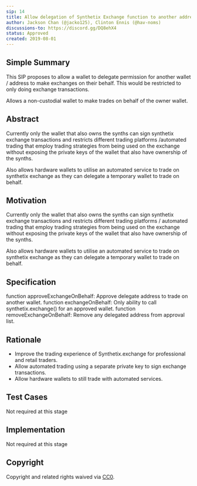 ```yaml
---
sip: 14
title: Allow delegation of Synthetix Exchange function to another address 
author: Jackson Chan (@jacko125), Clinton Ennis (@hav-noms)
discussions-to: https://discord.gg/DQ8ehX4
status: Approved
created: 2019-08-01
---
```



## Simple Summary
<!--"If you can't explain it simply, you don't understand it well enough." Provide a simplified and layman-accessible explanation of the SIP.-->
This SIP proposes to allow a wallet to delegate permission for another wallet / address to make exchanges on their behalf. This would be restricted to only doing exchange transactions.

Allows a non-custodial wallet to make trades on behalf of the owner wallet.

## Abstract
<!--A short (~200 word) description of the technical issue being addressed.-->
Currently only the wallet that also owns the synths can sign synthetix exchange transactions and restricts different trading platforms /automated trading that employ trading strategies from being used on the exchange without exposing the private keys of the wallet that also have ownership of the synths.

Also allows hardware wallets to utilise an automated service to trade on synthetix exchange as they can delegate a temporary wallet to trade on behalf.

## Motivation
<!--The motivation is critical for SIPs that want to change Synthetix. It should clearly explain why the existing protocol specification is inadequate to address the problem that the SIP solves. SIP submissions without sufficient motivation may be rejected outright.-->
Currently only the wallet that also owns the synths can sign synthetix exchange transactions and restricts different trading platforms / automated trading that employ trading strategies from being used on the exchange without exposing the private keys of the wallet that also have ownership of the synths.

Also allows hardware wallets to utilise an automated service to trade on synthetix exchange as they can delegate a temporary wallet to trade on behalf.

## Specification
<!--The technical specification should describe the syntax and semantics of any new feature.-->

function approveExchangeOnBehalf: Approve delegate address to trade on another wallet.
function exchangeOnBehalf: Only ability to call synthetix.exchange() for an approved wallet.
function removeExchangeOnBehalf: Remove any delegated address from approval list.


## Rationale
<!--The rationale fleshes out the specification by describing what motivated the design and why particular design decisions were made. It should describe alternate designs that were considered and related work, e.g. how the feature is supported in other languages. The rationale may also provide evidence of consensus within the community, and should discuss important objections or concerns raised during discussion.-->

- Improve the trading experience of Synthetix.exchange for professional and retail traders.
- Allow automated trading using a separate private key to sign exchange transactions.
- Allow hardware wallets to still trade with automated services.

## Test Cases
<!--Test cases for an implementation are mandatory for SIPs but can be included with the implementation..-->
Not required at this stage

## Implementation
<!--The implementations must be completed before any SIP is given status "Implemented", but it need not be completed before the SIP is "Approved". While there is merit to the approach of reaching consensus on the specification and rationale before writing code, the principle of "rough consensus and running code" is still useful when it comes to resolving many discussions of API details.-->
Not required at this stage

## Copyright
Copyright and related rights waived via [CC0](https://creativecommons.org/publicdomain/zero/1.0/).
